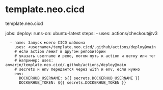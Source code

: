 # template.neo.cicd
template.neo.cicd

jobs:
  deploy:
    runs-on: ubuntu-latest
    steps:
      - uses: actions/checkout@v3

      - name: Запуск моего CICD шаблона
        uses: <username>/template.neo.cicd/.github/actions/deploy@main
        # если action лежит в другом репозитории
        # указать username и репо, потом путь к action и ветку или тег
        # например: uses: anvarjn/template.neo.cicd/.github/actions/deploy@main
        # secrets и env передаются через with и env, если нужно
        env:
          DOCKERHUB_USERNAME: ${{ secrets.DOCKERHUB_USERNAME }}
          DOCKERHUB_TOKEN: ${{ secrets.DOCKERHUB_TOKEN }}
